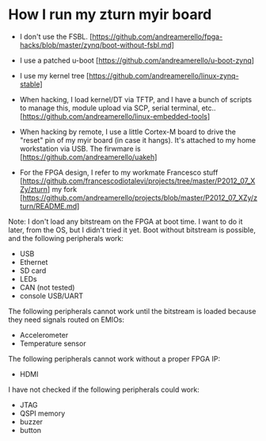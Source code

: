 How I run my zturn myir board
=============================

- I don't use the FSBL. [https://github.com/andreamerello/fpga-hacks/blob/master/zynq/boot-without-fsbl.md]

- I use a patched u-boot [https://github.com/andreamerello/u-boot-zynq]

- I use my kernel tree [https://github.com/andreamerello/linux-zynq-stable]

- When hacking, I load kernel/DT via TFTP, and I have a bunch of scripts to manage this, module upload via SCP, serial terminal, etc.. [https://github.com/andreamerello/linux-embedded-tools]

- When hacking by remote, I use a little Cortex-M board to drive the "reset" pin of my myir board (in case it hangs). It's attached to my home workstation via USB. The firwmare is [https://github.com/andreamerello/uakeh]

- For the FPGA design, I refer to my workmate Francesco stuff [https://github.com/francescodiotalevi/projects/tree/master/P2012_07_XZy/zturn] my fork [https://github.com/andreamerello/projects/blob/master/P2012_07_XZy/zturn/README.md]

Note: I don't load any bitstream on the FPGA at boot time. I want to do it later, from the OS, but I didn't tried it yet.
Boot without bitstream is possible, and the following peripherals work:
- USB
- Ethernet
- SD card
- LEDs
- CAN (not tested)
- console USB/UART

The following peripherals cannot work until the bitstream is loaded because they need signals routed on EMIOs:
- Accelerometer
- Temperature sensor

The following peripherals cannot work without a proper FPGA IP:
- HDMI

I have not checked if the following peripherals could work:
- JTAG
- QSPI memory
- buzzer
- button